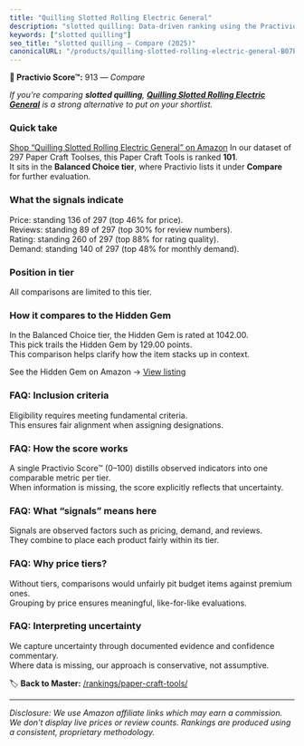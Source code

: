 ```yaml
---
title: "Quilling Slotted Rolling Electric General"
description: "slotted quilling: Data-driven ranking using the Practivio Score™. Positioned by quality, value, demand, findability, momentum."
keywords: ["slotted quilling"]
seo_title: "slotted quilling — Compare (2025)"
canonicalURL: "/products/quilling-slotted-rolling-electric-general-B07PPT35VM/"
---
```


**🛒 Practivio Score™:** 913 — _Compare_


*If you're comparing **slotted quilling**, **[Quilling Slotted Rolling Electric General](https://www.amazon.com/dp/B07PPT35VM?tag=practivio-20)** is a strong alternative to put on your shortlist.*
### Quick take
[Shop “Quilling Slotted Rolling Electric General” on Amazon](https://www.amazon.com/dp/B07PPT35VM?tag=practivio-20)
In our dataset of 297 Paper Craft Toolses, this Paper Craft Tools is ranked **101**.  
It sits in the **Balanced Choice tier**, where Practivio lists it under **Compare** for further evaluation.

### What the signals indicate
Price: standing 136 of 297 (top 46% for price).  
Reviews: standing 89 of 297 (top 30% for review numbers).  
Rating: standing 260 of 297 (top 88% for rating quality).  
Demand: standing 140 of 297 (top 48% for monthly demand).

### Position in tier
All comparisons are limited to this tier.

### How it compares to the Hidden Gem
In the Balanced Choice tier, the Hidden Gem is rated at 1042.00.  
This pick trails the Hidden Gem by 129.00 points.  
This comparison helps clarify how the item stacks up in context.  

See the Hidden Gem on Amazon → [View listing](https://www.amazon.com/dp/B076Z4N4DP?tag=practivio-20)

### FAQ: Inclusion criteria
Eligibility requires meeting fundamental criteria.  
This ensures fair alignment when assigning designations.

### FAQ: How the score works
A single Practivio Score™ (0–100) distills observed indicators into one comparable metric per tier.  
When information is missing, the score explicitly reflects that uncertainty.

### FAQ: What “signals” means here
Signals are observed factors such as pricing, demand, and reviews.  
They combine to place each product fairly within its tier.

### FAQ: Why price tiers?
Without tiers, comparisons would unfairly pit budget items against premium ones.  
Grouping by price ensures meaningful, like-for-like evaluations.

### FAQ: Interpreting uncertainty
We capture uncertainty through documented evidence and confidence commentary.  
Where data is missing, our approach is conservative, not assumptive.

<!-- Missing template for Compare/CompareWithinPriceClass -->


🏷️ **Back to Master:** [/rankings/paper-craft-tools/](/rankings/paper-craft-tools/)

---
_Disclosure: We use Amazon affiliate links which may earn a commission. We don’t display live prices or review counts. Rankings are produced using a consistent, proprietary methodology._
